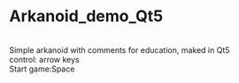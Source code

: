 # Arkanoid_demo_Qt5
<br> Simple arkanoid with comments for education, maked in Qt5
<br> control: arrow keys
<br> Start game:Space
